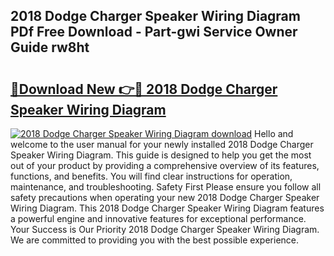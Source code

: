 ## 2018 Dodge Charger Speaker Wiring Diagram PDf Free Download - Part-gwi Service Owner Guide rw8ht

# <h2><a href="http://dflwwsd.blite.top/?on=2018+Dodge+Charger+Speaker+Wiring+Diagram">🔗Download New 👉🔴 2018 Dodge Charger Speaker Wiring Diagram</a></h2>

[![2018 Dodge Charger Speaker Wiring Diagram download](https://i.imgur.com/lujVjoI.png)](http://dflwwsd.blite.top/?on=2018+Dodge+Charger+Speaker+Wiring+Diagram)
Hello and welcome to the user manual for your newly installed 2018 Dodge Charger Speaker Wiring Diagram. This guide is designed to help you get the most out of your product by providing a comprehensive overview of its features, functions, and benefits. You will find clear instructions for operation, maintenance, and troubleshooting. Safety First Please ensure you follow all safety precautions when operating your new 2018 Dodge Charger Speaker Wiring Diagram. This 2018 Dodge Charger Speaker Wiring Diagram features a powerful engine and innovative features for exceptional performance. Your Success is Our Priority 2018 Dodge Charger Speaker Wiring Diagram. We are committed to providing you with the best possible experience.
